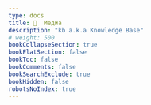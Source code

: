 ```yaml
---
type: docs
title: 📁  Медиа
description: "kb a.k.a Knowledge Base"
# weight: 500
bookCollapseSection: true
bookFlatSection: false
bookToc: false
bookComments: false
bookSearchExclude: true
bookHidden: false
robotsNoIndex: true
---
```

